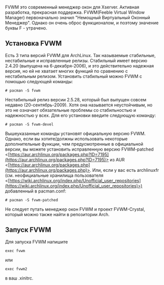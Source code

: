 FVWM это современный менеджер окон для Xserver. Активная разработка, прекрасная поддержка. FVWM(Feeble Virtual Window Manager) первоначально значил "Немощный Виртуальный Оконный Менеджер". Однако он очень оброс функционалом, и поэтому значение буквы F - утрачено.

## Установка FVWM

Есть 3 типа версий FVWM для ArchLinux. Так называемые стабильные, нестабильные и исправленные релизы. Стабильный имеет версию 2.4.20 (выпущена на 6-декабря-2006), и это действительно надежная версия, но ей не хватает многих функций по сравнению с нестабильным релизом. Установить стабильный можно FVWM с помощью следующей команды:

```
# pacman -S fvwm

```

Нестабильный релиз версии 2.5.28, который был выпущен совсем недавно (20-сентябрь-2009). Хотя она называется неустойчивым, но это не означает обязательные проблемы со стабильностью и надежностью у всех. Для его установки введите следующую команду:

```
# pacman -S fvwm-devel

```

Вышеуказанные команды установят официальную версию FVWM. Однако, если вы хотите/должны использовать некоторые дополнительные функции, чем предусмотренные в официальной версии, вы можете установить исправленную версию FVWM-patched <[https://aur.archlinux.org/packages.php?ID=7195](https://aur.archlinux.org/packages.php?ID=7195)> из AUR <[https://aur.archlinux.org/packages.php](https://aur.archlinux.org/packages.php)>. Или, если у вас есть archlinuxfr (см. неофициальные хранилища пользователя <[https://wiki.archlinux.org/index.php/Unofficial_user_repositories](https://wiki.archlinux.org/index.php/Unofficial_user_repositories)>) добавленный в pacman.conf:

```
# pacman -S fvwm-patched

```

Не следует путать менеджер окон FVWM и проект FVWM-Crystal, который можно также найти в репозитории Arch.

## Запуск FVWM

Для запуска FVWM напишите

```
exec fvwm

```

или

```
exec fvwm2

```

в ваш .xinitrc.